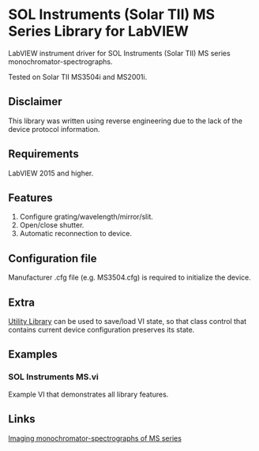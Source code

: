# SOL Instruments (Solar TII) MS Series Library for LabVIEW
LabVIEW instrument driver for SOL Instruments (Solar TII) MS series monochromator-spectrographs.

Tested on Solar TII MS3504i and MS2001i.

## Disclaimer
This library was written using reverse engineering due to the lack of the device protocol information.

## Requirements
LabVIEW 2015 and higher.

## Features
1. Configure grating/wavelength/mirror/slit.
2. Open/close shutter.
3. Automatic reconnection to device.

## Configuration file
Manufacturer .cfg file (e.g. MS3504.cfg) is required to initialize the device.

## Extra
[Utility Library](https://github.com/plasmapper/utility-labview) can be used to save/load VI state, so that class control that contains current device configuration preserves its state.

## Examples
### SOL Instruments MS.vi
Example VI that demonstrates all library features.

## Links
[Imaging monochromator-spectrographs of MS series](https://solinstruments.com/en/products/spectroscopy/monochromator-spectrographs)
